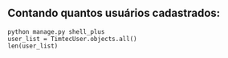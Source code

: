 ## Contando quantos usuários cadastrados:

```
python manage.py shell_plus
user_list = TimtecUser.objects.all()
len(user_list)
```

